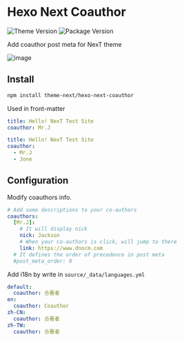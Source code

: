 # Hexo Next Coauthor

![Theme Version](https://img.shields.io/badge/NexT-v7.3.0+-blue?style=flat-square)
![Package Version](https://img.shields.io/github/package-json/v/theme-next/hexo-next-coauthor?style=flat-square)

Add coauthor post meta for NexT theme

![image](https://user-images.githubusercontent.com/15902347/63995254-7bf17f00-cb2a-11e9-8df5-2a6b07697aea.png)

## Install

```bash
npm install theme-next/hexo-next-coauthor
```

Used in front-matter

```yml
title: Hello! NexT Test Site
coauthor: Mr.J
```

```yml
title: Hello! NexT Test Site
coauthor:
  - Mr.J
  - Jone
```

## Configuration

Modify coauthors info.

```yml
# Add some descriptions to your co-authors
coauthors:
  [Mr.J]:
    # It will display nick
    nick: Jackson
    # When your co-authors is click, will jump to there
    link: https://www.dnocm.com
  # It defines the order of precedence in post meta
  #post_meta_order: 0
```

Add i18n by write in `source/_data/languages.yml`

```yml
default:
  coauthor: 合著者
en:
  coauthor: Coauthor
zh-CN:
  coauthor: 合著者
zh-TW:
  coauthor: 合著者
```
